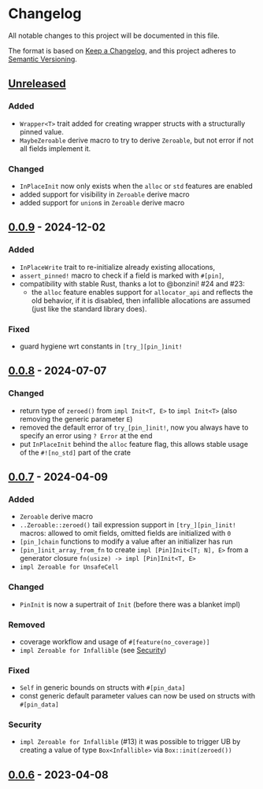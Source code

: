 # Changelog

All notable changes to this project will be documented in this file.

The format is based on [Keep a Changelog](https://keepachangelog.com/en/1.1.0/),
and this project adheres to [Semantic Versioning](https://semver.org/spec/v2.0.0.html).

## [Unreleased]

### Added

- `Wrapper<T>` trait added for creating wrapper structs with a structurally pinned value.
- `MaybeZeroable` derive macro to try to derive `Zeroable`, but not error if not all fields
  implement it.

### Changed

- `InPlaceInit` now only exists when the `alloc` or `std` features are enabled
- added support for visibility in `Zeroable` derive macro
- added support for `union`s in `Zeroable` derive macro

## [0.0.9] - 2024-12-02

### Added

- `InPlaceWrite` trait to re-initialize already existing allocations,
- `assert_pinned!` macro to check if a field is marked with `#[pin]`,
- compatibility with stable Rust, thanks a lot to @bonzini! #24 and #23:
  - the `alloc` feature enables support for `allocator_api` and reflects the old behavior, if it is
    disabled, then infallible allocations are assumed (just like the standard library does).

### Fixed

- guard hygiene wrt constants in `[try_][pin_]init!`

## [0.0.8] - 2024-07-07

### Changed

- return type of `zeroed()` from `impl Init<T, E>` to `impl Init<T>` (also removing the generic
  parameter `E`)
- removed the default error of `try_[pin_]init!`, now you always have to specify an error using
  `? Error` at the end
- put `InPlaceInit` behind the `alloc` feature flag, this allows stable usage of the `#![no_std]`
  part of the crate

## [0.0.7] - 2024-04-09

### Added

- `Zeroable` derive macro
- `..Zeroable::zeroed()` tail expression support in `[try_][pin_]init!` macros: allowed to omit
  fields, omitted fields are initialized with `0`
- `[pin_]chain` functions to modify a value after an initializer has run
- `[pin_]init_array_from_fn` to create `impl [Pin]Init<[T; N], E>` from a generator closure
  `fn(usize) -> impl [Pin]Init<T, E>`
- `impl Zeroable for UnsafeCell`

### Changed

- `PinInit` is now a supertrait of `Init` (before there was a blanket impl)

### Removed

- coverage workflow and usage of `#[feature(no_coverage)]`
- `impl Zeroable for Infallible` (see [Security](#security))

### Fixed

- `Self` in generic bounds on structs with `#[pin_data]`
- const generic default parameter values can now be used on structs with `#[pin_data]`

### Security

- `impl Zeroable for Infallible` (#13) it was possible to trigger UB by creating a value of type
  `Box<Infallible>` via `Box::init(zeroed())`

## [0.0.6] - 2023-04-08

[unreleased]: https://github.com/Rust-for-Linux/pin-init/compare/v0.0.9...HEAD
[0.0.9]: https://github.com/Rust-for-Linux/pin-init/compare/v0.0.8...v0.0.9
[0.0.8]: https://github.com/Rust-for-Linux/pin-init/compare/v0.0.7...v0.0.8
[0.0.7]: https://github.com/Rust-for-Linux/pin-init/compare/v0.0.6...v0.0.7
[0.0.6]: https://github.com/Rust-for-Linux/pin-init/releases/tag/v0.0.6
